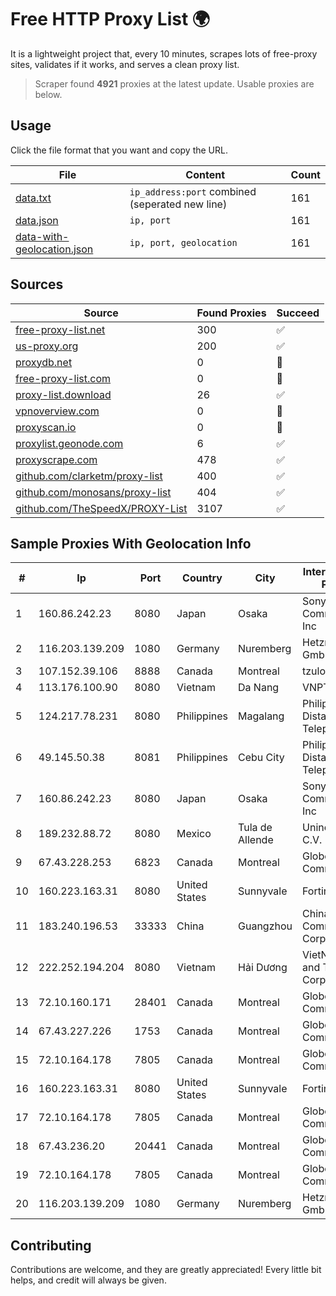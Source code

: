 
# Free HTTP Proxy List 🌍

It is a lightweight project that, every 10 minutes, scrapes lots of free-proxy sites, validates if it works, and serves a clean proxy list.


> Scraper found **4921** proxies at the latest update. Usable proxies are below.

## Usage

Click the file format that you want and copy the URL.


|File|Content|Count|
|----|-------|-----|
|[data.txt](https://raw.githubusercontent.com/themiralay/Proxy-List-World/master/data.txt)|`ip_address:port` combined (seperated new line)|161|
|[data.json](https://raw.githubusercontent.com/themiralay/Proxy-List-World/master/data.json)|`ip, port`|161|
|[data-with-geolocation.json](https://raw.githubusercontent.com/themiralay/Proxy-List-World/master/data-with-geolocation.json)|`ip, port, geolocation`|161|

## Sources

|Source|Found Proxies|Succeed|
|------|-------------|-------|
|[free-proxy-list.net](https://free-proxy-list.net)|300|✅|
|[us-proxy.org](https://www.us-proxy.org)|200|✅|
|[proxydb.net](http://proxydb.net)|0|🚫|
|[free-proxy-list.com](https://free-proxy-list.com/?page=&port=&type%5B%5D=http&type%5B%5D=https&up_time=0&search=Search)|0|🚫|
|[proxy-list.download](https://www.proxy-list.download/HTTP)|26|✅|
|[vpnoverview.com](https://vpnoverview.com/privacy/anonymous-browsing/free-proxy-servers)|0|🚫|
|[proxyscan.io](https://www.proxyscan.io)|0|🚫|
|[proxylist.geonode.com](https://proxylist.geonode.com/api/proxy-list?limit=300&page=1&sort_by=lastChecked&sort_type=desc&protocols=http,https)|6|✅|
|[proxyscrape.com](https://api.proxyscrape.com/v2/?request=displayproxies&protocol=http&timeout=10000&country=all&ssl=all&anonymity=all)|478|✅|
|[github.com/clarketm/proxy-list](https://raw.githubusercontent.com/clarketm/proxy-list/master/proxy-list-raw.txt)|400|✅|
|[github.com/monosans/proxy-list](https://raw.githubusercontent.com/monosans/proxy-list/main/proxies/http.txt)|404|✅|
|[github.com/TheSpeedX/PROXY-List](https://raw.githubusercontent.com/TheSpeedX/PROXY-List/master/http.txt)|3107|✅|


## Sample Proxies With Geolocation Info

|#|Ip|Port|Country|City|Internet Service Provider|
|-|--|----|-------|----|-------------------------|
|1|160.86.242.23|8080|Japan|Osaka|Sony Network Communications Inc|
|2|116.203.139.209|1080|Germany|Nuremberg|Hetzner Online GmbH|
|3|107.152.39.106|8888|Canada|Montreal|tzulo, inc.|
|4|113.176.100.90|8080|Vietnam|Da Nang|VNPT-VNNIC|
|5|124.217.78.231|8080|Philippines|Magalang|Philippine Long Distance Telephone Co.|
|6|49.145.50.38|8081|Philippines|Cebu City|Philippine Long Distance Telephone Co.|
|7|160.86.242.23|8080|Japan|Osaka|Sony Network Communications Inc|
|8|189.232.88.72|8080|Mexico|Tula de Allende|Uninet S.A. de C.V.|
|9|67.43.228.253|6823|Canada|Montreal|GloboTech Communications|
|10|160.223.163.31|8080|United States|Sunnyvale|Fortinet Inc.|
|11|183.240.196.53|33333|China|Guangzhou|China Mobile Communications Corporation|
|12|222.252.194.204|8080|Vietnam|Hải Dương|VietNam Post and Telecom Corporation|
|13|72.10.160.171|28401|Canada|Montreal|GloboTech Communications|
|14|67.43.227.226|1753|Canada|Montreal|GloboTech Communications|
|15|72.10.164.178|7805|Canada|Montreal|GloboTech Communications|
|16|160.223.163.31|8080|United States|Sunnyvale|Fortinet Inc.|
|17|72.10.164.178|7805|Canada|Montreal|GloboTech Communications|
|18|67.43.236.20|20441|Canada|Montreal|GloboTech Communications|
|19|72.10.164.178|7805|Canada|Montreal|GloboTech Communications|
|20|116.203.139.209|1080|Germany|Nuremberg|Hetzner Online GmbH|



## Contributing

Contributions are welcome, and they are greatly appreciated! Every
little bit helps, and credit will always be given.

